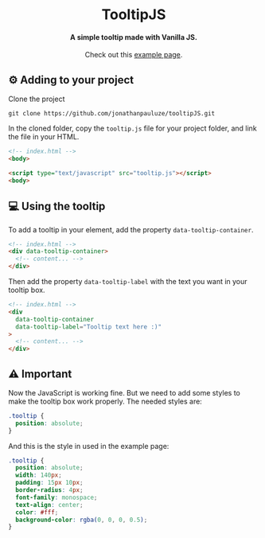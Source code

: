 <h1 align="center">TooltipJS</h1>
<h4 align="center">
  A simple tooltip made with Vanilla JS. 
</h4>
<p align="center">
  Check out this <a href="https://jonathanpauluze.github.io/tooltipJS/">example page</a>.
</p>

## :gear: Adding to your project
Clone the project
```
git clone https://github.com/jonathanpauluze/tooltipJS.git
```
In the cloned folder, copy the `tooltip.js` file for your project folder, and link the file in your HTML.
```html
<!-- index.html -->
<body>

<script type="text/javascript" src="tooltip.js"></script>
<body>
```

## :computer: Using the tooltip
To add a tooltip in your element, add the property `data-tooltip-container`.
```html
<!-- index.html -->
<div data-tooltip-container>
  <!-- content... -->
</div>
```

Then add the property `data-tooltip-label` with the text you want in your tooltip box.
```html
<!-- index.html -->
<div
  data-tooltip-container
  data-tooltip-label="Tooltip text here :)"
>
  <!-- content... -->
</div>
```

## :warning: Important
Now the JavaScript is working fine. But we need to add some styles to make the tooltip box work properly. The needed styles are:
```css
.tooltip {
  position: absolute;
}
```

And this is the style in used in the example page:
```css
.tooltip {
  position: absolute;
  width: 140px;
  padding: 15px 10px;
  border-radius: 4px;
  font-family: monospace;
  text-align: center;
  color: #fff;
  background-color: rgba(0, 0, 0, 0.5);
}
```